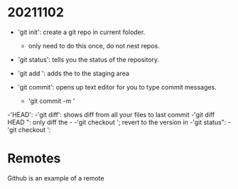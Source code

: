 # 20211102

- 'git init': create a git repo in current foloder.
	- only need to do this once, do not nest repos.
- 'git status': tells  you the status of the repository.

- 'git add <FILE>': adds the <FILE> to the staging area
- 'git commit': opens up text editor for you to type commit messages.
	- 'git commit -m <MESSAGE>'

-'HEAD': 
-'git diff': shows diff from all your files to last commit
	-'git diff HEAD <FILE>": only diff the <FILE>
	-
-'git checkout <HASH> <FILE>'; revert <FILE> to the version in <HAHS>
-'git status": 
-'git checkout <HASH>': 
	
# Remotes
Github is an example of a remote
	
